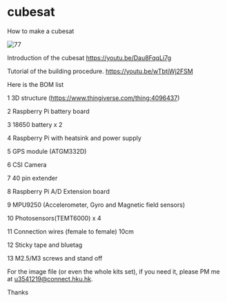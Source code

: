 # cubesat
How to make a cubesat

![77](https://user-images.githubusercontent.com/8468724/138394448-fa24b3db-534f-460e-a696-4718366a1069.jpg)


Introduction of the cubesat
https://youtu.be/Dau8FqqLi7g

Tutorial of the building procedure.
https://youtu.be/wTbtjWj2FSM

Here is the BOM list

1	3D structure (https://www.thingiverse.com/thing:4096437)

2	Raspberry Pi battery board

3	18650 battery x 2

4	Raspberry Pi with heatsink and power supply

5	GPS module (ATGM332D)

6	CSI Camera

7	40 pin extender

8	Raspberry Pi A/D Extension board

9	MPU9250 (Accelerometer, Gyro and Magnetic field sensors)

10	Photosensors(TEMT6000) x 4 

11	Connection wires (female to female) 10cm

12	Sticky tape and bluetag

13	M2.5/M3 screws and stand off


For the image file (or even the whole kits set), if you need it, please PM me at u3541219@connect.hku.hk.

Thanks
